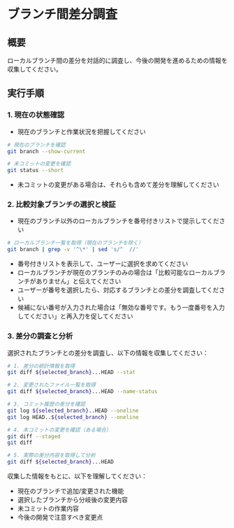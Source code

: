 # ブランチ間差分調査

## 概要

ローカルブランチ間の差分を対話的に調査し、今後の開発を進めるための情報を収集してください。

## 実行手順

### 1. 現在の状態確認

- 現在のブランチと作業状況を把握してください

```bash
# 現在のブランチを確認
git branch --show-current

# 未コミットの変更を確認
git status --short
```

- 未コミットの変更がある場合は、それらも含めて差分を理解してください

### 2. 比較対象ブランチの選択と検証

- 現在のブランチ以外のローカルブランチを番号付きリストで提示してください

```bash
# ローカルブランチ一覧を取得（現在のブランチを除く）
git branch | grep -v '^\*' | sed 's/^  //'
```

- 番号付きリストを表示して、ユーザーに選択を求めてください
- ローカルブランチが現在のブランチのみの場合は「比較可能なローカルブランチがありません」と伝えてください
- ユーザーが番号を選択したら、対応するブランチとの差分を調査してください
- 候補にない番号が入力された場合は「無効な番号です。もう一度番号を入力してください」と再入力を促してください

### 3. 差分の調査と分析

選択されたブランチとの差分を調査し、以下の情報を収集してください：

```bash
# 1. 差分の統計情報を取得
git diff ${selected_branch}...HEAD --stat

# 2. 変更されたファイル一覧を取得
git diff ${selected_branch}...HEAD --name-status

# 3. コミット履歴の差分を確認
git log ${selected_branch}..HEAD --oneline
git log HEAD..${selected_branch} --oneline

# 4. 未コミットの変更を確認（ある場合）
git diff --staged
git diff

# 5. 実際の差分内容を取得して分析
git diff ${selected_branch}...HEAD
```

収集した情報をもとに、以下を理解してください：

- 現在のブランチで追加/変更された機能
- 選択したブランチから分岐後の変更内容
- 未コミットの作業内容
- 今後の開発で注意すべき変更点
